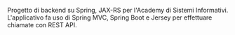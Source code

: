 Progetto di backend su Spring, JAX-RS per l'Academy di Sistemi Informativi. L'applicativo fa uso di Spring MVC, Spring Boot e Jersey per effettuare chiamate con REST API.
